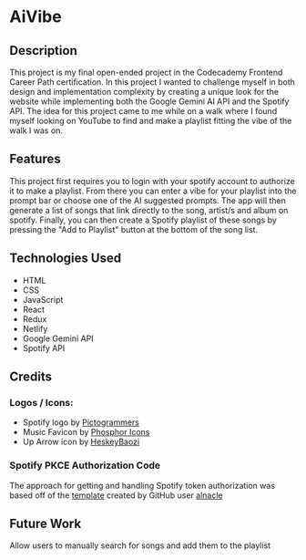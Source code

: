 # AiVibe

## Description

This project is my final open-ended project in the Codecademy Frontend Career Path certification. In this project I wanted to challenge myself in both design and implementation complexity by creating a unique look for the website while implementing both the Google Gemini AI API and the Spotify API. The idea for this project came to me while on a walk where I found myself looking on YouTube to find and make a playlist fitting the vibe of the walk I was on.

## Features
This project first requires you to login with your spotify account to authorize it to make a playlist. From there you can enter a vibe for your playlist into the prompt bar or choose one of the AI suggested prompts. The app will then generate a list of songs that link directly to the song, artist/s and album on spotify. Finally, you can then create a Spotify playlist of these songs by pressing the "Add to Playlist" button at the bottom of the song list.

## Technologies Used
- HTML
- CSS
- JavaScript
- React
- Redux
- Netlify
- Google Gemini API
- Spotify API

## Credits
### Logos / Icons:
- Spotify logo by [Pictogrammers](https://github.com/Templarian/MaterialDesign)
- Music Favicon by [Phosphor Icons](https://github.com/phosphor-icons/core)
- Up Arrow icon by [HeskeyBaozi](https://github.com/ant-design/ant-design-icons)
### Spotify PKCE Authorization Code
The approach for getting and handling Spotify token authorization was based off of the [template](https://github.com/spotify/web-api-examples/tree/master/authorization/authorization_code_pkce) created by GitHub user [alnacle](https://github.com/alnacle)

## Future Work
Allow users to manually search for songs and add them to the playlist

